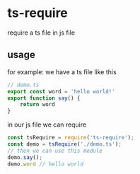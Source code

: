 # ts-require
require a ts file in js file
## usage
for example: we have a ts file like this
```ts
// demo.ts
export const word = 'hello world!'
export function say() {
    return word
}
```
in our js file we can require
```js
const tsRequire = require('ts-require');
const demo = tsRequire('./demo.ts');
// then we can use this module
demo.say();
demo.word // hello world
```